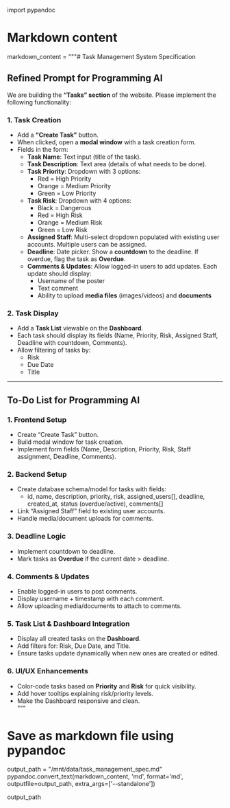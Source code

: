 import pypandoc

# Markdown content
markdown_content = """# Task Management System Specification

## Refined Prompt for Programming AI  

We are building the **“Tasks” section** of the website. Please implement the following functionality:  

### 1. Task Creation  
- Add a **“Create Task”** button.  
- When clicked, open a **modal window** with a task creation form.  
- Fields in the form:  
  - **Task Name**: Text input (title of the task).  
  - **Task Description**: Text area (details of what needs to be done).  
  - **Task Priority**: Dropdown with 3 options:  
    - Red = High Priority  
    - Orange = Medium Priority  
    - Green = Low Priority  
  - **Task Risk**: Dropdown with 4 options:  
    - Black = Dangerous  
    - Red = High Risk  
    - Orange = Medium Risk  
    - Green = Low Risk  
  - **Assigned Staff**: Multi-select dropdown populated with existing user accounts. Multiple users can be assigned.  
  - **Deadline**: Date picker. Show a **countdown** to the deadline. If overdue, flag the task as **Overdue**.  
  - **Comments & Updates**: Allow logged-in users to add updates. Each update should display:  
    - Username of the poster  
    - Text comment  
    - Ability to upload **media files** (images/videos) and **documents**  

### 2. Task Display  
- Add a **Task List** viewable on the **Dashboard**.  
- Each task should display its fields (Name, Priority, Risk, Assigned Staff, Deadline with countdown, Comments).  
- Allow filtering of tasks by:  
  - Risk  
  - Due Date  
  - Title  

---

## To-Do List for Programming AI  

### 1. Frontend Setup  
- Create “Create Task” button.  
- Build modal window for task creation.  
- Implement form fields (Name, Description, Priority, Risk, Staff assignment, Deadline, Comments).  

### 2. Backend Setup  
- Create database schema/model for tasks with fields:  
  - id, name, description, priority, risk, assigned_users[], deadline, created_at, status (overdue/active), comments[]  
- Link “Assigned Staff” field to existing user accounts.  
- Handle media/document uploads for comments.  

### 3. Deadline Logic  
- Implement countdown to deadline.  
- Mark tasks as **Overdue** if the current date > deadline.  

### 4. Comments & Updates  
- Enable logged-in users to post comments.  
- Display username + timestamp with each comment.  
- Allow uploading media/documents to attach to comments.  

### 5. Task List & Dashboard Integration  
- Display all created tasks on the **Dashboard**.  
- Add filters for: Risk, Due Date, and Title.  
- Ensure tasks update dynamically when new ones are created or edited.  

### 6. UI/UX Enhancements  
- Color-code tasks based on **Priority** and **Risk** for quick visibility.  
- Add hover tooltips explaining risk/priority levels.  
- Make the Dashboard responsive and clean.  
"""

# Save as markdown file using pypandoc
output_path = "/mnt/data/task_management_spec.md"
pypandoc.convert_text(markdown_content, 'md', format='md', outputfile=output_path, extra_args=['--standalone'])

output_path

